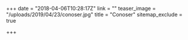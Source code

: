 +++
date = "2018-04-06T10:28:17Z"
link = ""
teaser_image = "/uploads/2019/04/23/conoser.jpg"
title = "Conoser"
sitemap_exclude = true

+++

